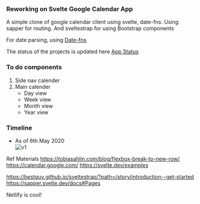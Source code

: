 ### Reworking on Svelte Google Calendar App
A simple clone of google calendar client using svelte, date-fns. Using sapper for routing. And sveltestrap for using Bootstrap components

For date parsing, using [Date-fns](https://date-fns.org/)

The status of the projects is updated here 
[App Status](https://quirky-boyd-6d97f4.netlify.app/)

### To do components 
1. Side nav calender
2. Main calender 
    - Day view
    - Week view
    - Month view
    - Year view

### Timeline
- As of 6th May 2020 \
  ![v1](./public/assets/images/v1-6-5-2020.png)


Ref Materials
https://tobiasahlin.com/blog/flexbox-break-to-new-row/
https://calendar.google.com/
https://svelte.dev/examples

https://bestguy.github.io/sveltestrap/?path=/story/introduction--get-started
https://sapper.svelte.dev/docs#Pages

Netlify is cool!
